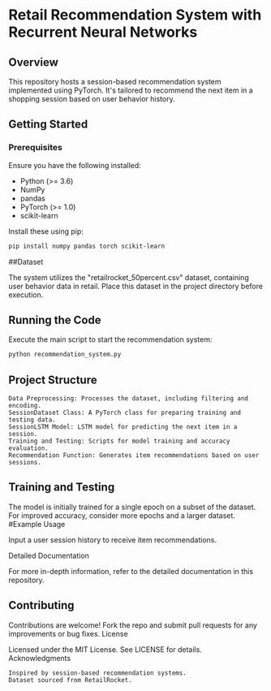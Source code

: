 # Retail Recommendation System with Recurrent Neural Networks

## Overview
This repository hosts a session-based recommendation system implemented using PyTorch. It's tailored to recommend the next item in a shopping session based on user behavior history.

## Getting Started

### Prerequisites
Ensure you have the following installed:
- Python (>= 3.6)
- NumPy
- pandas
- PyTorch (>= 1.0)
- scikit-learn

Install these using pip:
```bash
pip install numpy pandas torch scikit-learn
```

##Dataset

The system utilizes the "retailrocket_50percent.csv" dataset, containing user behavior data in retail. Place this dataset in the project directory before execution.

## Running the Code

Execute the main script to start the recommendation system:

```bash
python recommendation_system.py
```

## Project Structure

    Data Preprocessing: Processes the dataset, including filtering and encoding.
    SessionDataset Class: A PyTorch class for preparing training and testing data.
    SessionLSTM Model: LSTM model for predicting the next item in a session.
    Training and Testing: Scripts for model training and accuracy evaluation.
    Recommendation Function: Generates item recommendations based on user sessions.

## Training and Testing

The model is initially trained for a single epoch on a subset of the dataset. For improved accuracy, consider more epochs and a larger dataset.
#Example Usage

Input a user session history to receive item recommendations.

Detailed Documentation

For more in-depth information, refer to the detailed documentation in this repository.

## Contributing

Contributions are welcome! Fork the repo and submit pull requests for any improvements or bug fixes.
License

Licensed under the MIT License. See LICENSE for details.
Acknowledgments

    Inspired by session-based recommendation systems.
    Dataset sourced from RetailRocket.

